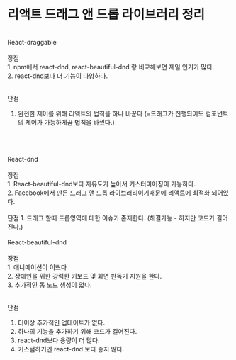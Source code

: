 # 리액트 드래그 앤 드롭 라이브러리 정리 <br/>
<br/>
React-draggable<br/>
<br/>
장점<br/>
1. npm에서 react-dnd, react-beautiful-dnd 랑 비교해보면 제일 인기가 많다.<br/>
2. react-dnd보다 더 기능이 다양하다.<br/>
<br/>

단점<br/>
1. 완전한 제어를 위해 리액트의 법칙을 하나 바꾼다 (=드래그가 진행되어도 컴포넌트의 제어가 가능하게끔 법칙을 바꿨다.)<br/>
<br/>
<br/>
<br/>
React-dnd<br/>
<br/>
장점<br/>
1. React-beautiful-dnd보다 자유도가 높아서 커스터마이징이 가능하다.<br/>
2. Facebook에서 만든 드래그 앤 드롭 라이브러리이기때문에 리액트에 최적화 되어있다.<br/>
<br/>
단점
1. 드래그 할때 드롭영역에 대한 이슈가 존재한다. (해결가능 - 하지만 코드가 길어진다.)
<br/>
<br/>
React-beautiful-dnd<br/>
<br/>
장점<br/>
1. 애니메이션이 이쁘다<br/>
2. 장애인을 위한 강력한 키보드 및 화면 판독기 지원을 한다.<br/>
3. 추가적인 돔 노드 생성이 없다.<br/>
<br/>

단점<br/>
1. 더이상 추가적인 업데이트가 없다.<br/>
2. 하나의 기능을 추가하기 위해 코드가 길어진다. <br/>
3. react-dnd보다 용량이 더 많다.<br/>
4. 커스텀하기엔 react-dnd 보다 좋지 않다.<br/>
